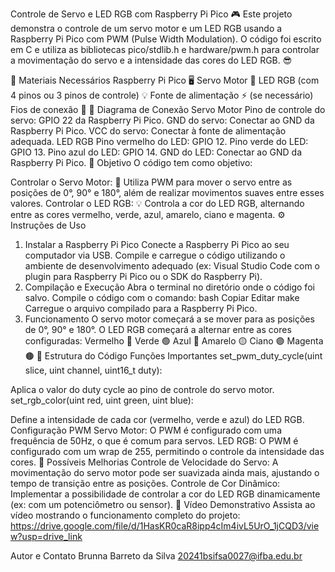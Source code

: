  Controle de Servo e LED RGB com Raspberry Pi Pico 🎮
Este projeto demonstra o controle de um servo motor e um LED RGB usando a Raspberry Pi Pico com PWM (Pulse Width Modulation). O código foi escrito em C e utiliza as bibliotecas pico/stdlib.h e hardware/pwm.h para controlar a movimentação do servo e a intensidade das cores do LED RGB. 😎

🛒 Materiais Necessários
Raspberry Pi Pico 🖥️
Servo Motor 🤖
LED RGB (com 4 pinos ou 3 pinos de controle) 💡
Fonte de alimentação ⚡ (se necessário)
Fios de conexão 🔌
📏 Diagrama de Conexão
Servo Motor
Pino de controle do servo: GPIO 22 da Raspberry Pi Pico.
GND do servo: Conectar ao GND da Raspberry Pi Pico.
VCC do servo: Conectar à fonte de alimentação adequada.
LED RGB
Pino vermelho do LED: GPIO 12.
Pino verde do LED: GPIO 13.
Pino azul do LED: GPIO 14.
GND do LED: Conectar ao GND da Raspberry Pi Pico.
🎯 Objetivo
O código tem como objetivo:

Controlar o Servo Motor: 🚗
Utiliza PWM para mover o servo entre as posições de 0°, 90° e 180°, além de realizar movimentos suaves entre esses valores.
Controlar o LED RGB: 💡
Controla a cor do LED RGB, alternando entre as cores vermelho, verde, azul, amarelo, ciano e magenta.
⚙️ Instruções de Uso
1. Instalar a Raspberry Pi Pico
Conecte a Raspberry Pi Pico ao seu computador via USB.
Compile e carregue o código utilizando o ambiente de desenvolvimento adequado (ex: Visual Studio Code com o plugin para Raspberry Pi Pico ou o SDK do Raspberry Pi).
2. Compilação e Execução
Abra o terminal no diretório onde o código foi salvo.
Compile o código com o comando:
bash
Copiar
Editar
make
Carregue o arquivo compilado para a Raspberry Pi Pico.
3. Funcionamento
O servo motor começará a se mover para as posições de 0°, 90° e 180°.
O LED RGB começará a alternar entre as cores configuradas:
Vermelho 🔴
Verde 🟢
Azul 🔵
Amarelo 🟡
Ciano 🟣
Magenta 🟤
📝 Estrutura do Código
Funções Importantes
set_pwm_duty_cycle(uint slice, uint channel, uint16_t duty):

Aplica o valor do duty cycle ao pino de controle do servo motor.
set_rgb_color(uint red, uint green, uint blue):

Define a intensidade de cada cor (vermelho, verde e azul) do LED RGB.
Configuração PWM
Servo Motor: O PWM é configurado com uma frequência de 50Hz, o que é comum para servos.
LED RGB: O PWM é configurado com um wrap de 255, permitindo o controle da intensidade das cores.
🚀 Possíveis Melhorias
Controle de Velocidade do Servo: A movimentação do servo motor pode ser suavizada ainda mais, ajustando o tempo de transição entre as posições.
Controle de Cor Dinâmico: Implementar a possibilidade de controlar a cor do LED RGB dinamicamente (ex: com um potenciômetro ou sensor).
🎥 Vídeo Demonstrativo
Assista ao vídeo mostrando o funcionamento completo do projeto:
https://drive.google.com/file/d/1HasKR0caR8ipp4cIm4ivL5UrO_1jCQD3/view?usp=drive_link

Autor e Contato
Brunna Barreto da Silva
20241bsifsa0027@ifba.edu.br
